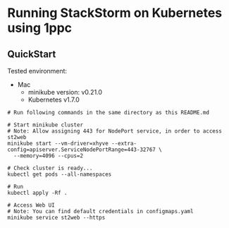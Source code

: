 # Running StackStorm on Kubernetes using 1ppc

## QuickStart

Tested environment:

- Mac
    - minikube version: v0.21.0
    - Kubernetes v1.7.0

```
# Run following commands in the same directory as this README.md

# Start minikube cluster
# Note: Allow assigning 443 for NodePort service, in order to access st2web
minikube start --vm-driver=xhyve --extra-config=apiserver.ServiceNodePortRange=443-32767 \
  --memory=4096 --cpus=2

# Check cluster is ready...
kubectl get pods --all-namespaces

# Run
kubectl apply -Rf .

# Access Web UI
# Note: You can find default credentials in configmaps.yaml
minikube service st2web --https
```
